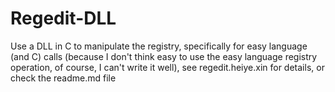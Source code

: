 # Regedit-DLL
Use a DLL in C to manipulate the registry, specifically for easy language (and C) calls (because I don't think easy to use the easy language registry operation, of course, I can't write it well), see regedit.heiye.xin for details, or check the readme.md file
